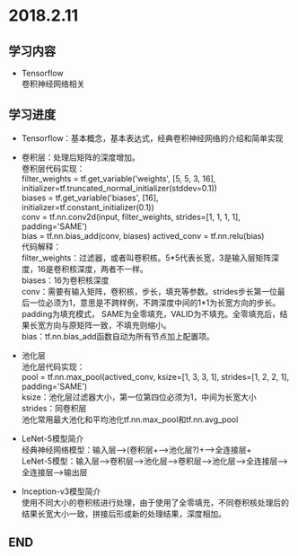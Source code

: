 # 2018.2.11  
## 学习内容  
* Tensorflow  
卷积神经网络相关  
## 学习进度  
* Tensorflow：基本概念，基本表达式，经典卷积神经网络的介绍和简单实现  
* 卷积层：处理后矩阵的深度增加。  
卷积层代码实现：  
  filter_weights = tf.get_variable('weights', [5, 5, 3, 16], initializer=tf.truncated_normal_initializer(stddev=0.1))  
  biases = tf.get_variable('biases', [16], initializer=tf.constant_initializer(0.1))  
  conv = tf.nn.conv2d(input, filter_weights, strides=[1, 1, 1, 1], padding='SAME')  
  bias = tf.nn.bias_add(conv, biases)
  actived_conv = tf.nn.relu(bias)  
代码解释：  
filter_weights：过滤器，或者叫卷积核。5\*5代表长宽，3是输入层矩阵深度，16是卷积核深度，两者不一样。  
biases：16为卷积核深度  
conv：需要有输入矩阵，卷积核，步长，填充等参数。strides步长第一位最后一位必须为1，意思是不跨样例，不跨深度中间的1\*1为长宽方向的步长。padding为填充模式，
SAME为全零填充，VALID为不填充。全零填充后，结果长宽方向与原矩阵一致，不填充则缩小。  
bias：tf.nn.bias_add函数自动为所有节点加上配置项。  

* 池化层  
池化层代码实现：  
  pool = tf.nn.max_pool(actived_conv, ksize=[1, 3, 3, 1], strides=[1, 2, 2, 1], padding='SAME')  
ksize：池化层过滤器大小，第一位第四位必须为1，中间为长宽大小  
strides：同卷积层  
池化常用最大池化和平均池化tf.nn.max_pool和tf.nn.avg_pool  

* LeNet-5模型简介  
经典神经网络模型：输入层-->(卷积层+-->池化层?)+-->全连接层+  
LeNet-5模型：输入层-->卷积层-->池化层-->卷积层-->池化层-->全连接层-->全连接层-->输出层  

* Inception-v3模型简介  
使用不同大小的卷积核进行处理，由于使用了全零填充，不同卷积核处理后的结果长宽大小一致，拼接后形成新的处理结果，深度相加。  

## END
